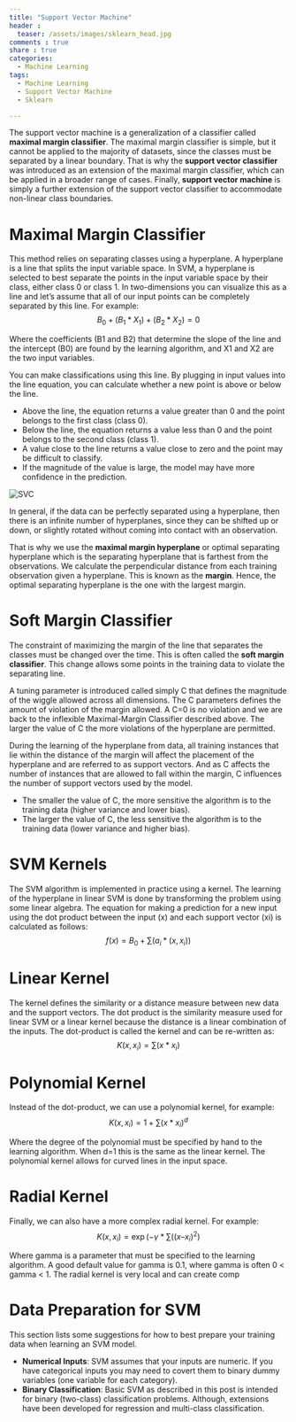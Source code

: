 ```yaml
---
title: "Support Vector Machine"
header :
  teaser: /assets/images/sklearn_head.jpg
comments : true
share : true
categories:
  - Machine Learning
tags:
  - Machine Learning
  - Support Vector Machine
  - Sklearn

---
```


The support vector machine is a generalization of a classifier called **maximal margin classifier**. The maximal margin classifier is simple, but it cannot be applied to the majority of datasets, since the classes must be separated by a linear boundary. That is why the **support vector classifier** was introduced as an extension of the maximal margin classifier, which can be applied in a broader range of cases. Finally, **support vector machine** is simply a further extension of the support vector classifier to accommodate non-linear class boundaries.

# Maximal Margin Classifier

This method relies on separating classes using a hyperplane. A hyperplane is a line that splits the input variable space. In SVM, a hyperplane is selected to best separate the points in the input variable space by their class, either class 0 or class 1. In two-dimensions you can visualize this as a line and let’s assume that all of our input points can be completely separated by this line. For example:
$$
B_0 + (B_1 * X_1) + (B_2 * X_2) = 0
$$


Where the coefficients (B1 and B2) that determine the slope of the line and the intercept (B0) are found by the learning algorithm, and X1 and X2 are the two input variables.

You can make classifications using this line. By plugging in input values into the line equation, you can calculate whether a new point is above or below the line.

- Above the line, the equation returns a value greater than 0 and the point belongs to the first class (class 0).
- Below the line, the equation returns a value less than 0 and the point belongs to the second class (class 1).
- A value close to the line returns a value close to zero and the point may be difficult to classify.
- If the magnitude of the value is large, the model may have more confidence in the prediction.

![SVC](https://www.bogotobogo.com/python/scikit-learn/images/svm/SVM-Hyperplane-Maximizing-Margin.png)

In general, if the data can be perfectly separated using a hyperplane, then there is an infinite number of hyperplanes, since they can be shifted up or down, or slightly rotated without coming into contact with an observation.

That is why we use the **maximal margin hyperplane** or optimal separating hyperplane which is the separating hyperplane that is farthest from the observations. We calculate the perpendicular distance from each training observation given a hyperplane. This is known as the **margin**. Hence, the optimal separating hyperplane is the one with the largest margin.

# Soft Margin Classifier 

The constraint of maximizing the margin of the line that separates the classes must be changed over the time. This is often called the **soft margin classifier**. This change allows some points in the training data to violate the separating line.

A tuning parameter is introduced called simply C that defines the magnitude of the wiggle allowed across all dimensions. The C parameters defines the amount of violation of the margin allowed. A C=0 is no violation and we are back to the inflexible Maximal-Margin Classifier described above. The larger the value of C the more violations of the hyperplane are permitted.

During the learning of the hyperplane from data, all training instances that lie within the distance of the margin will affect the placement of the hyperplane and are referred to as support vectors. And as C affects the number of instances that are allowed to fall within the margin, C influences the number of support vectors used by the model.

- The smaller the value of C, the more sensitive the algorithm is to the training data (higher variance and lower bias).
- The larger the value of C, the less sensitive the algorithm is to the training data (lower variance and higher bias).

# SVM Kernels

The SVM algorithm is implemented in practice using a kernel. The learning of the hyperplane in linear SVM is done by transforming the problem using some linear algebra. The equation for making a prediction for a new input using the dot product between the input (x) and each support vector (xi) is calculated as follows:
$$
f(x) = B_0 + \sum{(a_i * (x,x_i))}
$$

# Linear Kernel

The kernel defines the similarity or a distance measure between new data and the support vectors. The dot product is the similarity measure used for linear SVM or a linear kernel because the distance is a linear combination of the inputs. The dot-product is called the kernel and can be re-written as:
$$
K(x, x_i) = \sum{(x * x_i)}
$$

# Polynomial Kernel

Instead of the dot-product, we can use a polynomial kernel, for example:
$$
K(x,x_i) = 1 + \sum{(x * x_i)^d}
$$


Where the degree of the polynomial must be specified by hand to the learning algorithm. When d=1 this is the same as the linear kernel. The polynomial kernel allows for curved lines in the input space.

# Radial Kernel

Finally, we can also have a more complex radial kernel. For example:
$$
K(x,x_i) = \exp (-\gamma * \sum{((x – x_i)^2)}
$$


Where gamma is a parameter that must be specified to the learning algorithm. A good default value for gamma is 0.1, where gamma is often 0 < gamma < 1. The radial kernel is very local and can create comp

# Data Preparation for SVM

This section lists some suggestions for how to best prepare your training data when learning an SVM model.

- **Numerical Inputs**: SVM assumes that your inputs are numeric. If you have categorical inputs you may need to covert them to binary dummy variables (one variable for each category).
- **Binary Classification**: Basic SVM as described in this post is intended for binary (two-class) classification problems. Although, extensions have been developed for regression and multi-class classification.